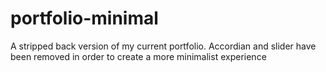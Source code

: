 # portfolio-minimal
A stripped back version of my current portfolio. Accordian and slider have been removed in order to create a more minimalist experience
